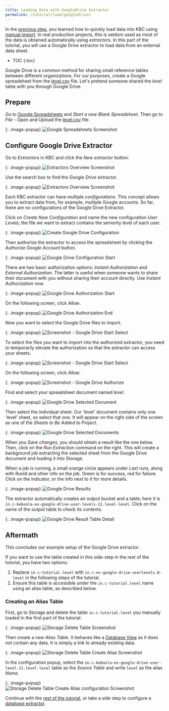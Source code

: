 ```yaml
---
title: Loading Data with GoogleDrive Extractor
permalink: /tutorial/load/googledrive/
---
```


In the [previous step](/tutorial/load/), you learned how to quickly load data into KBC using [manual import](/tutorial/load/).
In real production projects, this is seldom used as most of the data is obtained automatically using *extractors*.
In this part of the tutorial, you will use a Google Drive extractor to load data from an external data sheet.

* TOC
{:toc}

Google Drive is a common method for sharing small reference tables between different organizations.
For our purposes, create a Google spreadsheet from the [level.csv](/tutorial/level.csv) file.
Let's pretend someone shared the *level* table with you through Google Drive.

## Prepare
Go to [Google Spreadsheets](https://docs.google.com/spreadsheets/) and *Start a new Blank Spreadsheet*. Then go to
*File* - *Open* and Upload the [level.csv](/tutorial/level.csv) file.

{: .image-popup}
![Google Spreadsheets Screenshot](/tutorial/load/google-drive-spreadsheet.png)


## Configure Google Drive Extractor

Go to *Extractors* in KBC and click the *New extractor* button:

{: .image-popup}
![Extractors Overview Screenshot](/tutorial/load/extractor-intro-0.png)

Use the search box to find the *Google Drive* extractor. 

{: .image-popup}
![Extractors Overview Screenshot](/tutorial/load/extractor-intro.png)

Each KBC extractor can have multiple *configurations*. This concept allows you to extract data from, for example,
multiple Google accounts. So far, there are no configurations of the Google Drive Extractor.

Click on *Create New Configuration* and name the new configuration *User Levels*; the file we
want to extract contains the seniority level of each user.

{: .image-popup}
![Create Google Drive Configuration](/tutorial/load/extractor-google-drive-create.png)

Then authorize the extractor to access the spreadsheet by clicking the *Authorize Google Account* button.

{: .image-popup}
![Google Drive Configuration Start](/tutorial/load/extractor-google-drive-intro.png)

There are two basic authorization options: *Instant Authorization* and *External Authorization*. The latter is
useful when someone wants to share their document with you without sharing their account directly.
Use *Instant Authorization* now.

{: .image-popup}
![Google Drive Authorization Start](/tutorial/load/extractor-google-drive-authorize.png)

On the following screen, click *Allow*.

{: .image-popup}
![Google Drive Authorization End](/tutorial/load/extractor-google-drive-authorize-2.png)

Now you want to select the Google Drive files to import.

{: .image-popup}
![Screenshot - Google Drive Start Select](/tutorial/load/extractor-google-drive-select.png)

To select the files you want to import into the authorized extractor, you need to temporarily elevate the
authorization so that the extractor can access your sheets.

{: .image-popup}
![Screenshot - Google Drive Start Select](/tutorial/load/extractor-google-drive-select-2.png)

On the following screen, click *Allow*.

{: .image-popup}
![Screenshot - Google Drive Authorize](/tutorial/load/extractor-google-drive-select-3.png)

Find and select your spreadsheet document named *level*.

{: .image-popup}
![Google Drive Selected Document](/tutorial/load/extractor-google-drive-selected.png)

Then select the individual sheet. Our 'level' document contains only one 'level' sheet, so select that one.
It will appear on the right side of the screen as one of the *Sheets to Be Added to Project*.

{: .image-popup}
![Google Drive Selected Documents](/tutorial/load/extractor-google-drive-select-sheets.png)

When you *Save changes*, you should obtain a result like the one below. Then, click on the *Run Extraction* command on the right.
This will create a background job extracting the selected sheet from the Google Drive document
and loading it into Storage.

When a job is running, a small orange circle appears under *Last runs*, along with RunId and other info on the job.
Green is for success, red for failure. Click on the indicator, or the info next to it for more details.

{: .image-popup}
![Google Drive Results](/tutorial/load/extractor-google-drive-result.png)

The extractor automatically creates an output bucket and a table; here it is
`in.c-keboola-ex-google-drive-user-levels-11.level-level`. Click on the name of the output table to check its contents.

{: .image-popup}
![Google Drive Result Table Detail](/tutorial/load/extractor-google-drive-table-detail.png)

## Aftermath

This concludes our example setup of the Google Drive extractor.

If you want to use the table created in this side-step in the rest of the tutorial, you have two options:

1. Replace `in.c-tutorial.level` with `in.c-ex-google-drive-userlevels.0-level` in the following steps of the tutorial.
2. Ensure this table is accessible under the `in.c-tutorial.level` name using an alias table, as described below.

### Creating an Alias Table

First, go to Storage and delete the table `in.c-tutorial.level` you manually loaded in the first part of the tutorial.

{: .image-popup}
![Storage Delete Table Screenshot](/tutorial/load/storage-delete-table.png)

Then create a new *Alias Table*. It behaves like a [Database View](https://en.wikipedia.org/wiki/View_(SQL))
as it does not contain any data. It is simply a link to already existing data.

{: .image-popup}
![Storage Delete Table Create Alias Screenshot](/tutorial/load/storage-create-alias.png)

In the configuration popup, select the `in.c-keboola-ex-google-drive-user-level-11.level-level` table as
the *Source Table* and write `level` as the alias *Name*.

{: .image-popup}
![Storage Delete Table Create Alias configuration Screenshot](/tutorial/load/storage-create-alias-2.png)

Continue with the [rest of the tutorial](/tutorial/manipulate/), or take a side step
to configure a [database extractor](/tutorial/load/database/).

